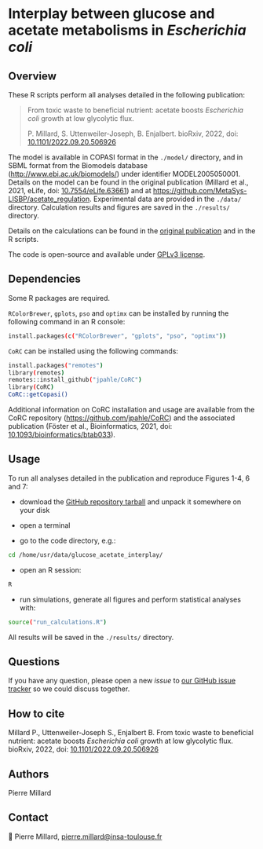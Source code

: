 # Interplay between glucose and acetate metabolisms in *Escherichia coli*

## Overview

These R scripts perform all analyses detailed in the following publication:

> From toxic waste to beneficial nutrient: acetate boosts *Escherichia coli* growth at low glycolytic flux.
>
> P. Millard, S. Uttenweiler-Joseph, B. Enjalbert. bioRxiv, 2022, doi: [10.1101/2022.09.20.506926](https://doi.org/10.1101/2022.09.20.506926)

The model is available in COPASI format in the `./model/` directory, and in SBML format from the Biomodels database (http://www.ebi.ac.uk/biomodels/) under identifier MODEL2005050001. Details on the model can be found in the original publication (Millard et al., 2021, eLife, doi: [10.7554/eLife.63661](https://doi.org/10.7554/eLife.63661)) and at https://github.com/MetaSys-LISBP/acetate_regulation. Experimental data are provided in the `./data/` directory. Calculation results and figures are saved in the `./results/` directory.

Details on the calculations can be found in the [original publication](https://doi.org/10.1101/2022.09.20.506926) and in the R scripts.

The code is open-source and available under [GPLv3 license](https://www.gnu.org/licenses/gpl-3.0.txt).

## Dependencies

Some R packages are required.

`RColorBrewer`, `gplots`, `pso` and `optimx` can be installed
by running the following command in an R console:

```bash
install.packages(c("RColorBrewer", "gplots", "pso", "optimx"))
```

`CoRC` can be installed
using the following commands:

```bash
install.packages("remotes")
library(remotes)
remotes::install_github("jpahle/CoRC")
library(CoRC)
CoRC::getCopasi()
```

Additional information on CoRC installation and usage are available from the CoRC repository (https://github.com/jpahle/CoRC) and the associated publication (Föster et al., Bioinformatics, 2021, doi: [10.1093/bioinformatics/btab033](https://doi.org/10.1093/bioinformatics/btab033)).

## Usage

To run all analyses detailed in the publication and reproduce Figures 1-4, 6 and 7:

- download the [GitHub repository tarball](https://github.com/pierremillard/glucose_acetate_interplay/archive/refs/heads/master.zip) and unpack it somewhere on your disk

- open a terminal

- go to the code directory, e.g.:

```bash
cd /home/usr/data/glucose_acetate_interplay/
```

- open an R session:

```bash
R
```

- run simulations, generate all figures and perform statistical analyses with:

```bash
source("run_calculations.R")
```

All results will be saved in the `./results/` directory.

## Questions
If you have any question, please open a new *issue*
to [our GitHub issue tracker](https://github.com/MetaSys-LISBP/glucose_acetate_interplay/issues) so we could discuss together. 

## How to cite
Millard P., Uttenweiler-Joseph S., Enjalbert B. From toxic waste to beneficial nutrient: acetate boosts *Escherichia coli* growth at low glycolytic flux. bioRxiv, 2022, doi: [10.1101/2022.09.20.506926](https://doi.org/10.1101/2022.09.20.506926)

## Authors
Pierre Millard

## Contact
:email: Pierre Millard, pierre.millard@insa-toulouse.fr
